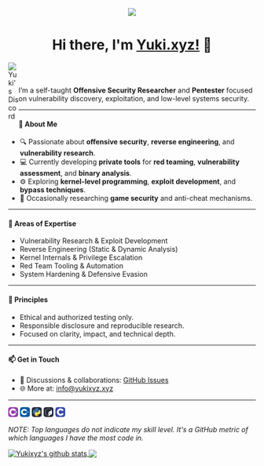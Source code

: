 <div align="center">
  <img src="bc805a2b5dee6870952628318290b3dd.gif" width="180" />
  <h1>Hi there, I'm <a href="https://yuki.xyz">Yuki.xyz!</a> 👋</h1>
</div>

<a href="https://discord.gg/yukiwtf">
  <img align="left" alt="Yuki's Discord" width="21px" src="https://raw.githubusercontent.com/anuraghazra/anuraghazra/master/assets/discord-round.svg" />
</a>  

<br />
<br />

I’m a self-taught **Offensive Security Researcher** and **Pentester** focused on vulnerability discovery, exploitation, and low-level systems security.

---

#### 🧠 About Me
- 🔍 Passionate about **offensive security**, **reverse engineering**, and **vulnerability research**.  
- 💻 Currently developing **private tools** for **red teaming**, **vulnerability assessment**, and **binary analysis**.  
- ⚙️ Exploring **kernel-level programming**, **exploit development**, and **bypass techniques**.  
- 🧩 Occasionally researching **game security** and anti-cheat mechanisms.  

---

#### 🧰 Areas of Expertise
- Vulnerability Research & Exploit Development  
- Reverse Engineering (Static & Dynamic Analysis)  
- Kernel Internals & Privilege Escalation  
- Red Team Tooling & Automation  
- System Hardening & Defensive Evasion  

---

#### 📜 Principles
- Ethical and authorized testing only.  
- Responsible disclosure and reproducible research.  
- Focused on clarity, impact, and technical depth.  

---

#### 📫 Get in Touch
- 💬 Discussions & collaborations: [GitHub Issues](https://github.com/yuki.xyz/yuki.xyz/issues)  
- 🌐 More at: [info@yukixyz.xyz](https://github.com/yuki.xyz)

---

<code><img height="20" src="https://github.com/tandpfun/skill-icons/blob/main/icons/CS.svg"></code>
<code><img height="20" src="https://github.com/tandpfun/skill-icons/blob/main/icons/CPP.svg"></code>
<code><img height="20" src="https://github.com/tandpfun/skill-icons/blob/main/icons/Python-Dark.svg"></code>
<code><img height="20" src="https://github.com/tandpfun/skill-icons/blob/main/icons/Bash-Dark.svg"></code>
<code><img height="20" src="https://github.com/tandpfun/skill-icons/blob/main/icons/C.svg"></code>

*NOTE: Top languages do not indicate my skill level. It's a GitHub metric of which languages I have the most code in.*

<a href="https://github.com/yukixyz/github-readme-stats">
  <img align="center" src="https://github-readme-stats.vercel.app/api?username=yukixyz&show_icons=true&include_all_commits=true&theme=material-palenight" alt="Yukixyz's github stats" />
</a>
<a href="https://github.com/yukixyz/github-readme-stats">
  <img align="center" src="https://github-readme-stats.vercel.app/api/top-langs/?username=yukixyz&layout=compact&theme=material-palenight" />
</a>
